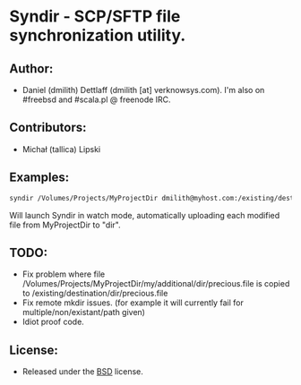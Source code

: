 # Syndir - SCP/SFTP file synchronization utility.


## Author:
* Daniel (dmilith) Dettlaff (dmilith [at] verknowsys.com). I'm also on #freebsd and #scala.pl @ freenode IRC.


## Contributors:
* Michał (tallica) Lipski


## Examples:
```sh
syndir /Volumes/Projects/MyProjectDir dmilith@myhost.com:/existing/destination/dir
```
Will launch Syndir in watch mode, automatically uploading each modified file from MyProjectDir to "dir".


## TODO:
* Fix problem where file /Volumes/Projects/MyProjectDir/my/additional/dir/precious.file is copied to /existing/destination/dir/precious.file
* Fix remote mkdir issues. (for example it will currently fail for multiple/non/existant/path given)
* Idiot proof code.


## License:
* Released under the [BSD](http://opensource.org/licenses/BSD-2-Clause) license.
